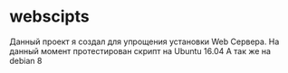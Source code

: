 # webscipts
Данный проект я создал для упрощения установки Web Сервера.
На данный момент протестирован скрипт на Ubuntu 16.04 А так же на debian 8
